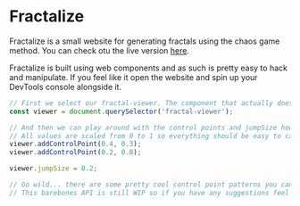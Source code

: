 # Fractalize
Fractalize is a small website for generating fractals using the chaos game method. You can check otu the live version [here](https://thiscakeisalie.github.io/fractalize/).

Fractalize is built using web components and as such is pretty easy to hack and manipulate. If you feel like it open the website and spin up your DevTools console alongside it.

```javascript
// First we select our fractal-viewer. The component that actually does the rendering
const viewer = document.querySelector('fractal-viewer');

// And then we can play around with the control points and jumpSize however we please
// All values are scaled from 0 to 1 so everything should be easy to calculate
viewer.addControlPoint(0.4, 0.3);
viewer.addControlPoint(0.2, 0.8);

viewer.jumpSize = 0.2;

// Go wild... there are some pretty cool control point patterns you can make your computer generate...
// This barebones API is still WIP so if you have any suggestions feel free to open an issue :)
```
